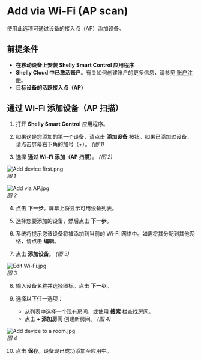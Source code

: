 # Add via Wi-Fi (AP scan)

使用此选项可通过设备的接入点（AP）添加设备。

## 前提条件

- **在移动设备上安装 Shelly Smart Control 应用程序**  
- **Shelly Cloud 中已激活账户**。有关如何创建账户的更多信息，请参见 [账户注册](../knowledge-base/account-registration)。  
- **目标设备的活跃接入点（AP）**

## 通过 Wi-Fi 添加设备（AP 扫描）

1. 打开 **Shelly Smart Control** 应用程序。

2. 如果这是您添加的第一个设备，请点击 **添加设备** 按钮。如果已添加过设备，请点击屏幕右下角的加号（+）。 _(图 1)_

3. 选择 **通过 Wi-Fi 添加（AP 扫描）**。 _(图 2)_

![Add device first.png](https://kb.shelly.cloud/__attachments/1612742869/Add%20device%20first.png?inst-v=06e25fb6-1df6-4585-801d-931808676f21)  
*图 1*

![Add via AP.jpg](https://kb.shelly.cloud/__attachments/1612742869/Add%20via%20AP.jpg?inst-v=06e25fb6-1df6-4585-801d-931808676f21)  
*图 2*

4. 点击 **下一步**。屏幕上将显示可用设备列表。

5. 选择您要添加的设备，然后点击 **下一步**。

6. 系统将提示您该设备将被添加到当前的 Wi-Fi 网络中。如需将其分配到其他网络，请点击 **编辑**。

7. 点击 **添加设备**。 _(图 3)_

![Edit Wi-Fi.jpg](https://kb.shelly.cloud/__attachments/1612742869/Edit%20Wi-Fi.jpg?inst-v=06e25fb6-1df6-4585-801d-931808676f21)  
*图 3*

8. 输入设备名称并选择图标。点击 **下一步**。

9. 选择以下任一选项：

   - 从列表中选择一个现有房间，或使用 **搜索** 栏查找房间。  
   - 点击 **+ 添加房间** 创建新房间。 _(图 4)_

![Add device to a room.jpg](https://kb.shelly.cloud/__attachments/1612742869/Add%20device%20to%20a%20room.jpg?inst-v=06e25fb6-1df6-4585-801d-931808676f21)  
*图 4*

10. 点击 **保存**。设备现已成功添加至应用中。
